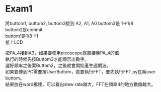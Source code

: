 # Exam1

將buttom1, buttom2, buttom3接到 A2, A1, A0
buttom3是 1->1/8  
buttom2是commit  
buttom1是1/8->1  
接上LCD

把PA_4接到A3，如果要使用picoscope就直接量PA_4的值  
執行的時候先按Buttom3才能顯示出數字。  
選好頻率之後案Buttom2，之後就會開始產生週期波。  
如果要傳到PC需要按UserButtom，若要執行FFT，要先執行FFT.py在案user buttom。  
結果放在word檔裡，可以看出slew rate越大，FFT在頻率4的地方數值越大。
